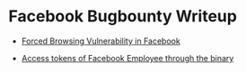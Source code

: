 # Facebook Bugbounty Writeup

- [ Forced Browsing Vulnerability in Facebook ](https://dewcode.medium.com/force-browsing-bug-at-facebook-business-plan-500-bounty-73d1bb4883af)

- [ Access tokens of Facebook Employee through the binary ](https://www.vulnano.com/2021/09/facebook-messenger-for-macos-contained.html?fbclid=IwAR2iT6KOZYRE6xaAjDRtDWqmyyZSmLK_UBXz3_L7x9OtqbQ04bkLJB_jIQE&m=1)
